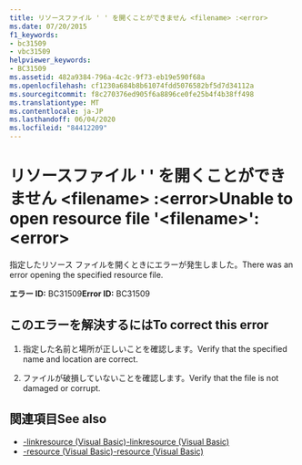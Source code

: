 ```yaml
---
title: リソースファイル ' ' を開くことができません <filename> :<error>
ms.date: 07/20/2015
f1_keywords:
- bc31509
- vbc31509
helpviewer_keywords:
- BC31509
ms.assetid: 482a9384-796a-4c2c-9f73-eb19e590f68a
ms.openlocfilehash: cf1230a684b8b61074fdd5076582bf5d7d34112a
ms.sourcegitcommit: f8c270376ed905f6a8896ce0fe25b4f4b38ff498
ms.translationtype: MT
ms.contentlocale: ja-JP
ms.lasthandoff: 06/04/2020
ms.locfileid: "84412209"
---
```

# <a name="unable-to-open-resource-file-filename-error"></a><span data-ttu-id="118fe-102">リソースファイル ' ' を開くことができません \<filename> :\<error></span><span class="sxs-lookup"><span data-stu-id="118fe-102">Unable to open resource file '\<filename>': \<error></span></span>
<span data-ttu-id="118fe-103">指定したリソース ファイルを開くときにエラーが発生しました。</span><span class="sxs-lookup"><span data-stu-id="118fe-103">There was an error opening the specified resource file.</span></span>  
  
 <span data-ttu-id="118fe-104">**エラー ID:** BC31509</span><span class="sxs-lookup"><span data-stu-id="118fe-104">**Error ID:** BC31509</span></span>  
  
## <a name="to-correct-this-error"></a><span data-ttu-id="118fe-105">このエラーを解決するには</span><span class="sxs-lookup"><span data-stu-id="118fe-105">To correct this error</span></span>  
  
1. <span data-ttu-id="118fe-106">指定した名前と場所が正しいことを確認します。</span><span class="sxs-lookup"><span data-stu-id="118fe-106">Verify that the specified name and location are correct.</span></span>  
  
2. <span data-ttu-id="118fe-107">ファイルが破損していないことを確認します。</span><span class="sxs-lookup"><span data-stu-id="118fe-107">Verify that the file is not damaged or corrupt.</span></span>  
  
## <a name="see-also"></a><span data-ttu-id="118fe-108">関連項目</span><span class="sxs-lookup"><span data-stu-id="118fe-108">See also</span></span>

- [<span data-ttu-id="118fe-109">-linkresource (Visual Basic)</span><span class="sxs-lookup"><span data-stu-id="118fe-109">-linkresource (Visual Basic)</span></span>](../reference/command-line-compiler/linkresource.md)
- [<span data-ttu-id="118fe-110">-resource (Visual Basic)</span><span class="sxs-lookup"><span data-stu-id="118fe-110">-resource (Visual Basic)</span></span>](../reference/command-line-compiler/resource.md)
